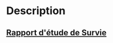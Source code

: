
# Description

## [Rapport d'étude de Survie](https://bnaila.github.io/portfolio/Projet%20d'%C3%A9tude%20de%20Survie/Test_INRIA.html)
